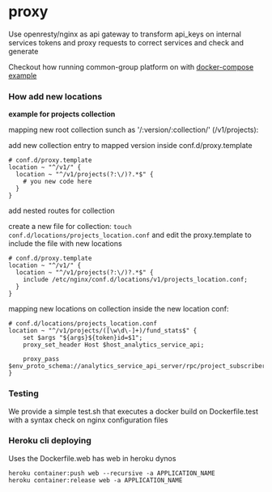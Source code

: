 # proxy

Use openresty/nginx as api gateway to transform api_keys on internal services tokens and proxy requests to correct services and check and generate 

Checkout how running common-group platform on with [docker-compose example](https://comum.readme.io/docs/running-docker-compose)


### How add new locations

**example for projects collection**

mapping new root collection sunch as '/:version/:collection/' (/v1/projects):

add new collection entry to mapped version inside conf.d/proxy.template

```nginx
# conf.d/proxy.template
location ~ "^/v1/" {
  location ~ "^/v1/projects(?:\/)?.*$" {
    # you new code here
  }
}
```

add nested routes for collection

create a new file for collection: ```touch conf.d/locations/projects_location.conf```
and edit the proxy.template to include the file with new locations
```nginx
# conf.d/proxy.template
location ~ "^/v1/" {
  location ~ "^/v1/projects(?:\/)?.*$" {
    include /etc/nginx/conf.d/locations/v1/projects_location.conf;
  }
}
```

mapping new locations on collection inside the new location conf:

```nginx
# conf.d/locations/projects_location.conf
location ~ "^/v1/projects/([\w\d\-]+)/fund_stats$" {
	set $args "${args}${token}id=$1";
	proxy_set_header Host $host_analytics_service_api;

	proxy_pass $env_proto_schema://analytics_service_api_server/rpc/project_subscribers_info$is_args$args;
}
```

### Testing
We provide a simple test.sh that executes a docker build on Dockerfile.test with a syntax check on nginx configuration files

### Heroku cli deploying

Uses the Dockerfile.web has web in heroku dynos

```shell
heroku container:push web --recursive -a APPLICATION_NAME
heroku container:release web -a APPLICATION_NAME
```
